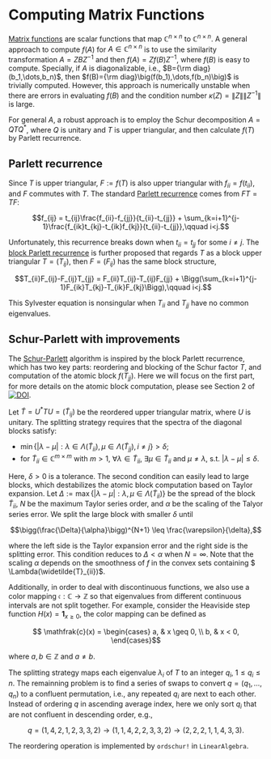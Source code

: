 # Computing Matrix Functions

[Matrix functions](https://www.statlect.com/matrix-algebra/matrix-function) are scalar functions that map $\mathbb{C}^{n\times n}$ to $\mathbb{C}^{n\times n}$. A general approach to compute $f(A)$ for $A\in\mathbb{C}^{n\times n}$ is to use the similarity transformation $A=ZBZ^{-1}$ and then $f(A)=Zf(B)Z^{-1}$, where $f(B)$ is easy to compute. Specially, if $A$ is diagonalizable, i.e., $B={\rm diag}(b_1,\dots,b_n)$, then $f(B)={\rm diag}\big(f(b_1),\dots,f(b_n)\big)$ is trivially computed. However, this approach is numerically unstable when there are errors in evaluating $f(B)$ and the condition number $\kappa(Z)=\|Z\|\|Z^{-1}\|$ is large. 

For general $A$, a robust approach is to employ the Schur decomposition $A=QTQ^*$, where $Q$ is unitary and $T$ is upper triangular, and then calculate $f(T)$ by Parlett recurrence.

## Parlett recurrence
Since $T$ is upper triangular, $F:=f(T)$ is also upper triangular with $f_{ii}=f(t_{ii})$, and $F$ commutes with $T$. The standard [Parlett recurrence](https://www.sciencedirect.com/science/article/pii/0024379576900185) comes from $FT=TF$:
```math
f_{ij} = t_{ij}\frac{f_{ii}-f_{jj}}{t_{ii}-t_{jj}} + \sum_{k=i+1}^{j-1}\frac{f_{ik}t_{kj}-t_{ik}f_{kj}}{t_{ii}-t_{jj}},\qquad i<j.
```
Unfortunately, this recurrence breaks down when $t_{ii}=t_{jj}$ for some $i\neq j$. The [block Parlett recurrence](https://www2.eecs.berkeley.edu/Pubs/TechRpts/1974/28788.html) is further proposed that regards $T$ as a block upper triangular $T=(T_{ij})$, then $F=(F_{ij})$ has the same block structure,
```math
T_{ii}F_{ij}-F_{ij}T_{jj} = F_{ii}T_{ij}-T_{ij}F_{jj} + \Bigg(\sum_{k=i+1}^{j-1}F_{ik}T_{kj}-T_{ik}F_{kj}\Bigg),\qquad i<j.
```
This Sylvester equation is nonsingular when $T_{ii}$ and $T_{jj}$ have no common eigenvalues.

## Schur-Parlett with improvements
The [Schur-Parlett](https://doi.org/10.1137/S0895479802410815) algorithm is inspired by the block Parlett recurrence, which has two key parts: reordering and blocking of the Schur factor $T$, and computation of the atomic block $f(T_{jj})$. Here we will focus on the first part, for more details on the atomic block computation, please see Section 2 of [![DOI](https://img.shields.io/badge/DOI-10.1137/S0895479802410815-blue)](https://doi.org/10.1137/S0895479802410815).


Let $\widetilde{T}=U^*TU=(\widetilde{T}_{ij})$ be the reordered upper triangular matrix, where $U$ is unitary. The splitting strategy requires that the spectra of the diagonal blocks satisfy: 
* $\min\big\{|\lambda -\mu| : \lambda\in \Lambda(\widetilde{T}_{ii}),\, \mu\in \Lambda(\widetilde{T}_{jj}),\, i\neq j\big\}>\delta$; 
* for $\widetilde{T}_{ii}\in\mathbb{C}^{m\times m}$ with $m>1$, $\forall λ \in \widetilde{T}_{ii}$, $\exists μ ∈ \widetilde{T}_{ii}$ and $μ ≠ λ$, s.t. |$λ - μ| ≤ \delta$.

Here, $\delta>0$ is a tolerance. The second condition can easily lead to large blocks, which destabilizes the atomic block computation based on Taylor expansion. Let $\Delta:=\max\big\{|\lambda -\mu| : \lambda,\,\mu\in \Lambda(\widetilde{T}_{ii})\big\}$ be the spread of the block $\widetilde{T}_{ii}$, $N$ be the maximum Taylor series order, and $\alpha$ be the scaling of the Talyor series error. We split the large block with smaller $\delta$ until 
```math
\bigg(\frac{\Delta}{\alpha}\bigg)^{N+1} \leq \frac{\varepsilon}{\delta},
```
where the left side is the Taylor expansion error and the right side is the splitting error. This condition reduces to $\Delta < \alpha$ when $N=\infty$. Note that the scaling $\alpha$ depends on the smoothness of $f$ in the convex sets containing $ \Lambda(\widetilde{T}_{ii})$. 

Additionally, in order to deal with discontinuous functions, we also use a color mapping $\mathfrak{c}: \mathbb{{C}} \to \mathbb{Z}$ so that eigenvalues from different continuous intervals are not split together. For example, consider the Heaviside step function $H(x)=\pmb{1}_{x\geq 0}$, the color mapping can be defined as 
```math
	\mathfrak{c}(x) = \begin{cases} 
a, & x \geq 0, \\ 
b, & x < 0, 
\end{cases}
```
where $a,b\in\mathbb{Z}$ and $a\neq b$.


The splitting strategy maps each eigenvalue $\lambda_i$ of $T$ to an integer $q_i$, $1\leq q_i \leq n$. The remainning problem is to find a series of swaps to convert $q=(q_1,\dots,q_n)$ to a confluent permutation, i.e., any repeated $q_i$ are next to each other. Instead of ordering $q$ in ascending average index, here we only sort $q_i$ that are not confluent in descending order, e.g., 
```math
q=(1,4,2,1,2,3,3,2) \to (1,1,4,2,2,3,3,2) \to(2,2,2,1,1,4,3,3).
```
The reordering operation is implemented by `ordschur!` in `LinearAlgebra`.